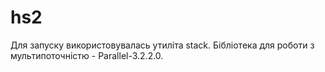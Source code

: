 # hs2
Для запуску використовувалась утиліта stack. Бібліотека для роботи з мультипоточністю - Parallel-3.2.2.0.